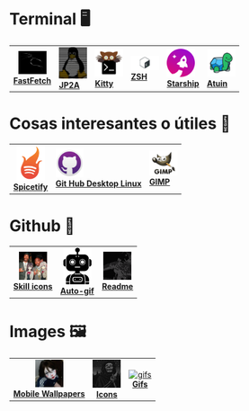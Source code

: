 # Terminal 🖥️

<div align = "center">
<table>
<tr>
<td id="fastfetch" align = "center">
<a href="Terminal/Fast.md">
<img width="50" src="/imgs/Fast.png" alt="Fast logo"><br>
<b>FastFetch</b>
</a>
</td>
    
<td id="jp2a">
<a href="Terminal/Jp2a.md">
<img width="50" src="/imgs/jp2a.png" alt="jp2a logo"><br>
<b>JP2A</b>
</a>
</td>
    
<td id="Kitty">
<a href="Terminal/Kitty.md">
<img width="50" src="/imgs/kitty.svg"><br>
<b>Kitty</b>
</a>
</td>

<td id="zsh">
<a href="Terminal/ZSH.md">
<img width="50" src="/imgs/ZSH.jpeg"><br>
<b>ZSH</b>
</a>
</td>

<td id="Starship">
<a href="Terminal/Star.md">
<img width="50" src="/imgs/Star.png"><br>
<b>Starship</b>
</a>
</td>

<td id="atuin">
<a href="Terminal/Atuin.md">
<img width="50" src="/imgs/Atuin.png"><br>
<b>Atuin</b>
</a>
</td>

</tr>
</table>
</div>

# Cosas interesantes o útiles 🐚

<div align = "center">
<table>
<tr>
<td id="spicetify" align = "center">
<a href="Util/Spi.md">
<img width="50" src="/imgs/Spi.png" alt="Spi logo"><br>
<b>Spicetify</b>
</a>
</td>
    
<td id="git">
<a href="Util/Git.md">
<img width="50" src="/imgs/Git.png" alt="git logo"><br>
<b>Git Hub Desktop Linux</b>
</a>
</td>

<td id="gimp">
<a href="Util/Git.md">
<img width="50" src="/imgs/Gimp.png" alt="gimp logo"><br>
<b>GIMP</b>
</a>
</td>

</tr>
</table>
</div>

# Github 🐙

<div align = "center">
<table>
<tr>
<td id="skill" align = "center">
<a href="Util/skill.md">
<img width="50" src="/imgs/aya.jpg" alt="skill"><br>
<b>Skill icons</b>
</a>
</td>

<td id="auto-gif" align = "center">
<a href="Util/auto.md">
<img width="50" src="/imgs/robot.svg" alt="auto-gif"><br>
<b>Auto-gif</b>
</a>
</td>

<td id="readme" align = "center">
<a href="Util/read.md">
<img width="50" src="/imgs/ast.gif" alt="readme"><br>
<b>Readme</b>
</a>
</td>

</tr>
</table>
</div>

# Images 🖼️

<div align = "center">
<table>
<tr>
<td id="mobile" align = "center">
<a href="/imgs/photos/wallpapers">
<img width="50" src="/imgs/Wall.jpeg" alt="Mobile Wallpapers"><br>
<b>Mobile Wallpapers</b>
</a>
</td>

<td id="icons" align = "center">
<a href="/imgs/photos/icons">
<img width="50" src="/imgs/icon.jpg" alt="icons"><br>
<b>Icons</b>
</a>
</td>

<td id="gifs" align = "center">
<a href="/imgs/gif/">
<img width="50" src="/imgs/gif/gif.gif" alt="gifs"><br>
<b>Gifs</b>
</a>
</td>

</tr>
</table>
</div>
